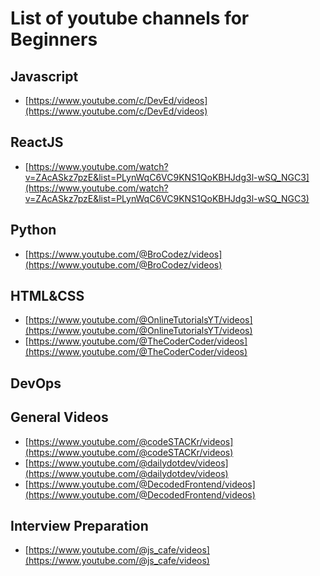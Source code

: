 # List of youtube channels for Beginners

## Javascript
- [https://www.youtube.com/c/DevEd/videos](https://www.youtube.com/c/DevEd/videos)<br>

## ReactJS
- [https://www.youtube.com/watch?v=ZAcASkz7pzE&list=PLynWqC6VC9KNS1QoKBHJdg3l-wSQ_NGC3](https://www.youtube.com/watch?v=ZAcASkz7pzE&list=PLynWqC6VC9KNS1QoKBHJdg3l-wSQ_NGC3)<br>

## Python
- [https://www.youtube.com/@BroCodez/videos](https://www.youtube.com/@BroCodez/videos)<br>

## HTML&CSS
- [https://www.youtube.com/@OnlineTutorialsYT/videos](https://www.youtube.com/@OnlineTutorialsYT/videos)<br>
- [https://www.youtube.com/@TheCoderCoder/videos](https://www.youtube.com/@TheCoderCoder/videos)<br>

## DevOps

## General Videos
- [https://www.youtube.com/@codeSTACKr/videos](https://www.youtube.com/@codeSTACKr/videos)<br>
- [https://www.youtube.com/@dailydotdev/videos](https://www.youtube.com/@dailydotdev/videos)<br>
- [https://www.youtube.com/@DecodedFrontend/videos](https://www.youtube.com/@DecodedFrontend/videos)<br>

## Interview Preparation
- [https://www.youtube.com/@js_cafe/videos](https://www.youtube.com/@js_cafe/videos)<br>
